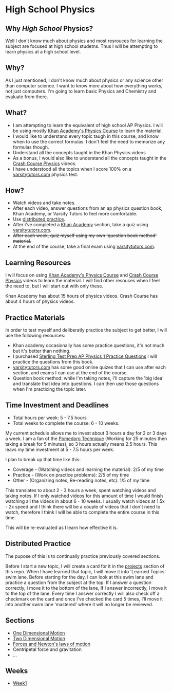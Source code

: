 # High School Physics

## Why *High School* Physics? 

Well I don't know much about physics and most resrouces for learning the subject are focused at high school studetns. Thus I will be attempting to learn physics at a high school level.

## Why?

As I just mentioned, I don't know much about physics or any science other than computer science. I want to know more about how everything works, not just computers. I'm going to learn basic Physics and Chemistry and evaluate from there.

## What?

* I am attempting to learn the equivalent of high school AP Physics. I will be using mostly [Khan Academy's Physics Course](https://www.khanacademy.org/science/physics) to learn the material.
* I would like to understand every topic taugh in this course, and know when to use the correct formulas. I don't feel the need to memorize any formulas though.
* Understand all the concepts taught in the Khan Physics videos
* As a bonus, I would also like to understand all the concepts taught in the [Crash Course Physics](https://www.youtube.com/watch?v=ZM8ECpBuQYE) videos.
* I have understood all the topics when I score 100% on a [varsitytutors.com](https://www.varsitytutors.com/high_school_physics-practice-tests) physics test.

## How?

* Watch videos and take notes. 
* After each video, answer questions from an ap physics question book, Khan Academy, or Varsity Tutors to feel more comfortable.
* Use [distributed practice](#distributed-practice).
* After i've completed a [Khan Academy](https://www.khanacademy.org/science/physics) section, take a quiz using [varsitytutors.com](https://www.varsitytutors.com/high_school_physics-practice-tests).
* ~~After each week, quiz myself using my own 'question book method' material.~~
* At the end of the course, take a final exam using [varsitytutors.com](https://www.varsitytutors.com/high_school_physics-practice-tests).

## Learning Resources

I will focus on using [Khan Academy's Physics Course](https://www.khanacademy.org/science/physics) and [Crash Course Physics](https://www.youtube.com/watch?v=ZM8ECpBuQYE) videos to learn the material. I will find other resouces when I feel the need to, but I will start out with only these.

Khan Academy has about 15 hours of physics videos.
Crash Course has about 4 hours of physics videos.


## Practice Materials

In order to test myself and deliberatly practice the subject to get better, I will use the following resources:

* Khan academy occasionally has some practice questions, it's not much but it's better than nothing.
* I purchased [Sterling Test Prep AP Physics 1 Practice Questions](https://www.amazon.com/Sterling-Test-Physics-Practice-Questions/dp/1514215608/ref=pd_sbs_14_img_2?_encoding=UTF8&psc=1&refRID=9D3G54T50ZJTKCQBDXY8) I will practice the questions from this book. 
* [varsitytutors.com](https://www.varsitytutors.com/ap_physics_1-help) has some good online quizes that I can use after each section, and exams I can use at the end of the course.
* Question book method: while I'm taking notes, I'll capture the 'big idea' and translate that idea into questions. I can then use those questions when I'm practicing the topic later.

## Time Investment and Deadlines

* Total hours per week: 5 - 7.5 hours
* Total weeks to complete the course: 6 - 10 weeks.

My current schedule allows me to invest about 3 hours a day for 2 or 3 days a week. I am a fan of the [Pomedoro Technique](https://www.google.ca/url?sa=t&rct=j&q=&esrc=s&source=web&cd=1&ved=0ahUKEwimjoSqv8XRAhVL6GMKHaZAD5AQFggaMAA&url=https%3A%2F%2Fen.wikipedia.org%2Fwiki%2FPomodoro_Technique&usg=AFQjCNEcNK-woTV-MpzRR0ilVXA1DnbXxQ&bvm=bv.144224172,d.cGc) (Working for 25 minutes then taking a break for 5 minutes), so 3 hours actually means 2.5 hours. This leavs my time investment at 5 - 7.5 hours per week.

I plan to break up that time like this:

* Coverage - (Watching videos and learning the material): 2/5 of my time
* Practice - (Work on practice problems): 2/5 of my time
* Other - (Organizing notes, Re-reading notes, etc): 1/5 of my time

This translates to about 2 - 3 hours a week, spent watching videos and taking notes. If I only watched videos for this amount of time I would finish watching all the videos in about 6 - 10 weeks. I usually watch videos at 1.5x - 2x speed and I think there will be a couple of videos that I don't need to watch, therefore I think I will be able to complete the entire course in this time.

This will be re-evaluated as I learn how effective it is.

## Distributed Practice

The pupose of this is to continually practice previously covered sections.

Before I start a new topic, I will create a card for it in the [projects](https://github.com/meech-ward/Learning-Projects/projects/1) section of this repo. When I have learned that topic, I will move it into 'Learned Topics' swim lane. Before starting for the day, I can look at this swim lane and practice a question from the subject at the top. If I answer a question correctly, I move it to the bottom of the lane, If I answer incorrectly, I move it to the top of the lane. Every time I answer correctly I will also check off a checkmark on the card and once I’ve checked the card 5 times, I’ll move it into another swim lane ‘mastered’ where it will no longer be reviewed.



## Sections

* [One Dimensional Motion](https://github.com/meech-ward/Learning-Projects/issues/1)
* [Two Dimensional Motion](https://github.com/meech-ward/Learning-Projects/issues/2)
* [Forces and Newton's laws of motion](https://github.com/meech-ward/Learning-Projects/issues/3)
* Centripetal force and gravitation
* ...

## Weeks

* [Week1](https://github.com/meech-ward/Learning-Projects/blob/master/Courses/HighSchoolPhysics/Week1.md)
